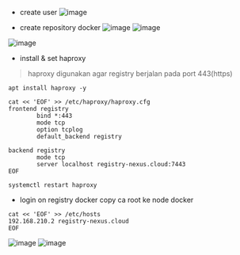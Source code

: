 - create user
![image](https://github.com/galihtw04/nexus-registry/assets/96242740/b2a9ba6f-d5d0-4507-902c-03fd372617de)

- create repository docker
![image](https://github.com/galihtw04/nexus-registry/assets/96242740/d0ca1998-e028-40aa-87f3-902eb3fc0e9b)
![image](https://github.com/galihtw04/nexus-registry/assets/96242740/00e264ea-2b61-44cf-9c54-21186bd2200a)

![image](https://github.com/galihtw04/nexus-registry/assets/96242740/1cad19ba-f336-42fe-aa12-ce851ae219c2)

- install & set haproxy
> haproxy digunakan agar registry berjalan pada port 443(https)

```
apt install haproxy -y
```

```
cat << 'EOF' >> /etc/haproxy/haproxy.cfg
frontend registry
        bind *:443
        mode tcp
        option tcplog
        default_backend registry

backend registry
        mode tcp
        server localhost registry-nexus.cloud:7443
EOF
```

```
systemctl restart haproxy
```

- login on registry docker
copy ca root ke node docker
```
cat << 'EOF' >> /etc/hosts
192.168.210.2 registry-nexus.cloud
EOF
```
![image](https://github.com/galihtw04/nexus-registry/assets/96242740/55d56d34-34bc-499b-9d3d-d08448c67aac)
![image](https://github.com/galihtw04/nexus-registry/assets/96242740/8be0ede8-b7f8-4392-8321-5f67433a48e9)
